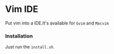 Vim IDE
=======

Put vim into a IDE.It's available for `Gvim` and `Macvim`

### Installation

Just run the `install.sh`.

